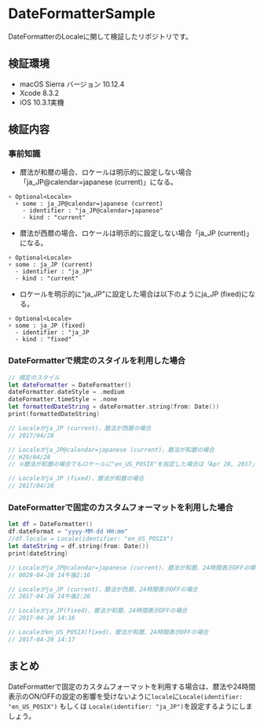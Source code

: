 # DateFormatterSample
DateFormatterのLocaleに関して検証したリポジトリです。

## 検証環境
- macOS Sierra バージョン 10.12.4
- Xcode 8.3.2
- iOS 10.3.1実機

## 検証内容

### 事前知識

- 暦法が和暦の場合、ロケールは明示的に設定しない場合「ja_JP@calendar=japanese (current)」になる。

```
▿ Optional<Locale>
  ▿ some : ja_JP@calendar=japanese (current)
    - identifier : "ja_JP@calendar=japanese"
    - kind : "current"
```

- 暦法が西暦の場合、ロケールは明示的に設定しない場合「ja_JP (current)」になる。

```
▿ Optional<Locale>
▿ some : ja_JP (current)
  - identifier : "ja_JP"
  - kind : "current"
```

- ロケールを明示的に"ja_JP"に設定した場合は以下のようにja_JP (fixed)になる。
```
▿ Optional<Locale>
▿ some : ja_JP (fixed)
  - identifier : "ja_JP
  - kind : "fixed"
```

### DateFormatterで規定のスタイルを利用した場合

``` swift
// 規定のスタイル
let dateFormatter = DateFormatter()
dateFormatter.dateStyle = .medium
dateFormatter.timeStyle = .none
let formattedDateString = dateFormatter.string(from: Date())
print(formattedDateString)

// Localeがja_JP (current)、暦法が西暦の場合
// 2017/04/28

// Localeがja_JP@calendar=japanese (current)、暦法が和暦の場合
// H29/04/28
// ※暦法が和暦の場合でもロケールに"en_US_POSIX"を指定した場合は「Apr 28, 2017」になる

// Localeがja_JP (fixed)、暦法が和暦の場合
// 2017/04/28

```

### DateFormatterで固定のカスタムフォーマットを利用した場合

``` swift
let df = DateFormatter()
df.dateFormat = "yyyy-MM-dd HH:mm"
//df.locale = Locale(identifier: "en_US_POSIX")
let dateString = df.string(from: Date())
print(dateString)

// Localeがja_JP@calendar=japanese (current)、暦法が和暦、24時間表示OFFの場合
// 0029-04-28 14午後2:16

// Localeがja_JP (current)、暦法が西暦、24時間表示OFFの場合
// 2017-04-28 14午後2:20

// Localeがja_JP(fixed)、暦法が和暦、24時間表示OFFの場合
// 2017-04-28 14:16

// Localeがen_US_POSIX(fixed)、暦法が和暦、24時間表示OFFの場合
// 2017-04-28 14:17
```

## まとめ
DateFormatterで固定のカスタムフォーマットを利用する場合は、暦法や24時間表示のON/OFFの設定の影響を受けないように`locale`に`Locale(identifier: "en_US_POSIX")` もしくは `Locale(identifier: "ja_JP")`を設定するようにしましょう。


